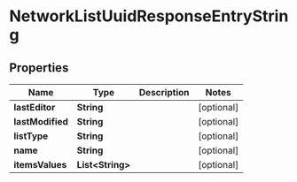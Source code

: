 

# NetworkListUuidResponseEntryString


## Properties

| Name | Type | Description | Notes |
|------------ | ------------- | ------------- | -------------|
|**lastEditor** | **String** |  |  [optional] |
|**lastModified** | **String** |  |  [optional] |
|**listType** | **String** |  |  [optional] |
|**name** | **String** |  |  [optional] |
|**itemsValues** | **List&lt;String&gt;** |  |  [optional] |



